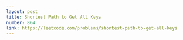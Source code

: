 ```yaml
---
layout: post
title: Shortest Path to Get All Keys
number: 864
link: https://leetcode.com/problems/shortest-path-to-get-all-keys
---
```

